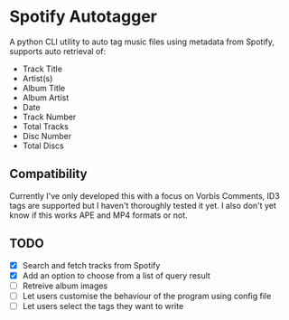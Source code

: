 # Spotify Autotagger

A python CLI utility to auto tag music files using metadata from Spotify, supports auto retrieval of:

- Track Title
- Artist(s)
- Album Title
- Album Artist
- Date
- Track Number
- Total Tracks
- Disc Number
- Total Discs

## Compatibility

Currently I've only developed this with a focus on Vorbis Comments, ID3 tags are supported but I haven't thoroughly tested it yet. I also don't yet know if this works APE and MP4 formats or not.

## TODO

- [x] Search and fetch tracks from Spotify
- [x] Add an option to choose from a list of query result
- [ ] Retreive album images
- [ ] Let users customise the behaviour of the program using config file
- [ ] Let users select the tags they want to write